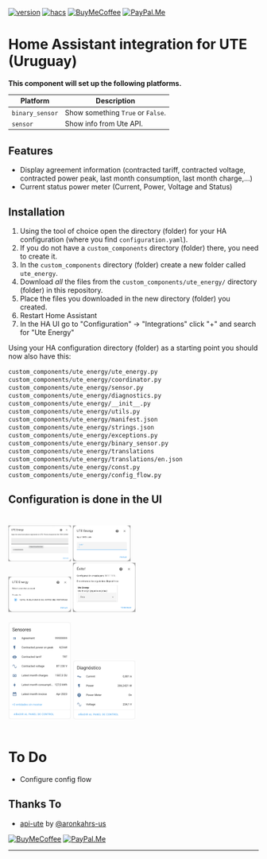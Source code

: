 [![version][releases-shield]][releases]
[![hacs][hacsbadge]][hacs]
[![BuyMeCoffee][buymecoffeebadge]][buymecoffee]
[![PayPal.Me][paypalbadge]][paypal]

# Home Assistant integration for UTE (Uruguay)

**This component will set up the following platforms.**

| Platform        | Description                                                               |
| --------------- | ------------------------------------------------------------------------- |
| `binary_sensor` | Show something `True` or `False`.                                         |
| `sensor`        | Show info from Ute API. |

## Features

- Display agreement information (contracted tariff, contracted voltage, contracted power peak, last month consumption, last month charge,...)
- Current status power meter (Current, Power, Voltage and Status)

## Installation

1. Using the tool of choice open the directory (folder) for your HA configuration (where you find `configuration.yaml`).
2. If you do not have a `custom_components` directory (folder) there, you need to create it.
3. In the `custom_components` directory (folder) create a new folder called `ute_energy`.
4. Download _all_ the files from the `custom_components/ute_energy/` directory (folder) in this repository.
5. Place the files you downloaded in the new directory (folder) you created.
6. Restart Home Assistant
7. In the HA UI go to "Configuration" -> "Integrations" click "+" and search for "Ute Energy"

Using your HA configuration directory (folder) as a starting point you should now also have this:

```text
custom_components/ute_energy/ute_energy.py
custom_components/ute_energy/coordinator.py
custom_components/ute_energy/sensor.py
custom_components/ute_energy/diagnostics.py
custom_components/ute_energy/__init__.py
custom_components/ute_energy/utils.py
custom_components/ute_energy/manifest.json
custom_components/ute_energy/strings.json
custom_components/ute_energy/exceptions.py
custom_components/ute_energy/binary_sensor.py
custom_components/ute_energy/translations
custom_components/ute_energy/translations/en.json
custom_components/ute_energy/const.py
custom_components/ute_energy/config_flow.py
```

## Configuration is done in the UI
#

<img src="docs/media/step1.png" width="25%">
<img src="docs/media/step2.png" width="23%">
<br/>
<img src="docs/media/step3.png" width="25%">
<img src="docs/media/step4.png" height="10%" width="25%">
<br/>
<br/>
<img src="docs/media/sensors1.png" width="25%">
<img src="docs/media/sensors2.png" width="25%">


<!---->


<!---->
<br/>
<br/>

# To Do 
- Configure config flow


## Thanks To

- [api-ute](https://github.com/aronkahrs-us/api-ute) by [@aronkahrs-us](https://github.com/aronkahrs-us)

[![BuyMeCoffee][buymecoffeebadge]][buymecoffee]
[![PayPal.Me][paypalbadge]][paypal]

---
[buymecoffee]: https://www.buymeacoffee.com/gustavoqzdaa
[buymecoffeebadge]: https://img.shields.io/static/v1.svg?label=%20&message=Buy%20me%20a%20coffee&color=6f4e37&logo=buy%20me%20a%20coffee&logoColor=white
[hacs]: https://hacs.xyz
[hacsbadge]: https://img.shields.io/badge/HACS-Default-orange.svg?logo=HomeAssistantCommunityStore&logoColor=white
[releases-shield]: https://img.shields.io/github/manifest-json/v/gustavoqzdaa/ute_energy?filename=custom_components%2Fute_energy%2Fmanifest.json&color=green
[releases]: https://github.com/gustavoqzdaa/ute_energy/releases
[paypalbadge]: https://img.shields.io/static/v1.svg?label=%20&message=PayPal.Me&logo=paypal
[paypal]: https://paypal.me/gustavoqzdaa
